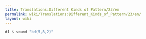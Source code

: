 ```yaml
---
title: Translations:Different Kinds of Pattern/23/en
permalink: wiki/Translations:Different_Kinds_of_Pattern/23/en/
layout: wiki
---
```


``` Haskell
d1 $ sound "bd(5,8,2)"
```
